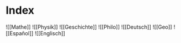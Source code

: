 # Index
![[Mathe]]
![[Physik]]
![[Geschichte]]
![[Philo]]
![[Deutsch]]
![[Geo]]
![[Español]]
![[Englisch]]